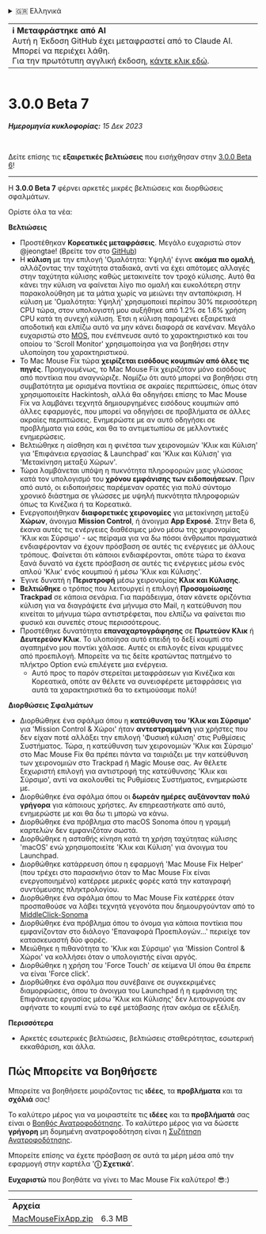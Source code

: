 <details>
<summary>🇬🇷 Ελληνικά</summary>

[🇬🇧 English (GitHub)](https://github.com/noah-nuebling/mac-mouse-fix/releases/tag/3.0.0-Beta-7)\
[🇦🇩 Català](https://redirect.macmousefix.com/?target=mmf-release&tag=3.0.0-Beta-7&locale=ca)\
[🇩🇪 Deutsch](https://redirect.macmousefix.com/?target=mmf-release&tag=3.0.0-Beta-7&locale=de)\
[🇪🇸 Español](https://redirect.macmousefix.com/?target=mmf-release&tag=3.0.0-Beta-7&locale=es)\
[🇫🇷 Français](https://redirect.macmousefix.com/?target=mmf-release&tag=3.0.0-Beta-7&locale=fr)\
[🇮🇩 Indonesia](https://redirect.macmousefix.com/?target=mmf-release&tag=3.0.0-Beta-7&locale=id)\
[🇮🇹 Italiano](https://redirect.macmousefix.com/?target=mmf-release&tag=3.0.0-Beta-7&locale=it)\
[🇭🇺 Magyar](https://redirect.macmousefix.com/?target=mmf-release&tag=3.0.0-Beta-7&locale=hu)\
[🇳🇱 Nederlands](https://redirect.macmousefix.com/?target=mmf-release&tag=3.0.0-Beta-7&locale=nl)\
[🇵🇱 Polski](https://redirect.macmousefix.com/?target=mmf-release&tag=3.0.0-Beta-7&locale=pl)\
[🇧🇷 Português (Brasil)](https://redirect.macmousefix.com/?target=mmf-release&tag=3.0.0-Beta-7&locale=pt-BR)\
[🇵🇹 Português (Portugal)](https://redirect.macmousefix.com/?target=mmf-release&tag=3.0.0-Beta-7&locale=pt-PT)\
[🇷🇴 Română](https://redirect.macmousefix.com/?target=mmf-release&tag=3.0.0-Beta-7&locale=ro)\
[🇸🇪 Svenska](https://redirect.macmousefix.com/?target=mmf-release&tag=3.0.0-Beta-7&locale=sv)\
[🇻🇳 Tiếng Việt](https://redirect.macmousefix.com/?target=mmf-release&tag=3.0.0-Beta-7&locale=vi)\
[🇹🇷 Türkçe](https://redirect.macmousefix.com/?target=mmf-release&tag=3.0.0-Beta-7&locale=tr)\
[🇨🇿 Čeština](https://redirect.macmousefix.com/?target=mmf-release&tag=3.0.0-Beta-7&locale=cs)\
**🇬🇷 Ελληνικά**\
[🇷🇺 Русский](https://redirect.macmousefix.com/?target=mmf-release&tag=3.0.0-Beta-7&locale=ru)\
[🇺🇦 Українська](https://redirect.macmousefix.com/?target=mmf-release&tag=3.0.0-Beta-7&locale=uk)\
[🇮🇱 עברית](https://redirect.macmousefix.com/?target=mmf-release&tag=3.0.0-Beta-7&locale=he)\
[🇸🇦 العربية](https://redirect.macmousefix.com/?target=mmf-release&tag=3.0.0-Beta-7&locale=ar)\
[🇮🇳 हिन्दी](https://redirect.macmousefix.com/?target=mmf-release&tag=3.0.0-Beta-7&locale=hi)\
[🇹🇭 ไทย](https://redirect.macmousefix.com/?target=mmf-release&tag=3.0.0-Beta-7&locale=th)\
[🇨🇳 中文 (简体)](https://redirect.macmousefix.com/?target=mmf-release&tag=3.0.0-Beta-7&locale=zh-Hans)\
[🇨🇳 中文 (繁體)](https://redirect.macmousefix.com/?target=mmf-release&tag=3.0.0-Beta-7&locale=zh-Hant)\
[🇭🇰 中文（香港)](https://redirect.macmousefix.com/?target=mmf-release&tag=3.0.0-Beta-7&locale=zh-HK)\
[🇯🇵 日本語](https://redirect.macmousefix.com/?target=mmf-release&tag=3.0.0-Beta-7&locale=ja)\
[🇰🇷 한국어](https://redirect.macmousefix.com/?target=mmf-release&tag=3.0.0-Beta-7&locale=ko)\
[Help translate Mac Mouse Fix to different languages!](https://github.com/noah-nuebling/mac-mouse-fix/discussions/731)
</details>
<table align=><td>
<b>ℹ️ Μεταφράστηκε από AI</b><br>
Αυτή η Έκδοση GitHub έχει μεταφραστεί από το Claude AI. Μπορεί να περιέχει λάθη.<br>
Για την πρωτότυπη αγγλική έκδοση, <a href="https://github.com/noah-nuebling/mac-mouse-fix/releases/tag/3.0.0-Beta-7">κάντε κλικ εδώ</a>.
</td></table>

<table></table>

# 3.0.0 Beta 7
***Ημερομηνία κυκλοφορίας:** 15 Δεκ 2023*

<br>

Δείτε επίσης τις **εξαιρετικές βελτιώσεις** που εισήχθησαν στην [3.0.0 Beta 6](https://redirect.macmousefix.com/?target=mmf-release&tag=3.0.0-Beta-6&locale=el)!


---

Η **3.0.0 Beta 7** φέρνει αρκετές μικρές βελτιώσεις και διορθώσεις σφαλμάτων.

Ορίστε όλα τα νέα:

**Βελτιώσεις**

- Προστέθηκαν **Κορεατικές μεταφράσεις**. Μεγάλο ευχαριστώ στον @jeongtae! (Βρείτε τον στο [GitHub](https://github.com/jeongtae))
- Η **κύλιση** με την επιλογή 'Ομαλότητα: Υψηλή' έγινε **ακόμα πιο ομαλή**, αλλάζοντας την ταχύτητα σταδιακά, αντί να έχει απότομες αλλαγές στην ταχύτητα κύλισης καθώς μετακινείτε τον τροχό κύλισης. Αυτό θα κάνει την κύλιση να φαίνεται λίγο πιο ομαλή και ευκολότερη στην παρακολούθηση με τα μάτια χωρίς να μειώνει την ανταπόκριση. Η κύλιση με 'Ομαλότητα: Υψηλή' χρησιμοποιεί περίπου 30% περισσότερη CPU τώρα, στον υπολογιστή μου αυξήθηκε από 1.2% σε 1.6% χρήση CPU κατά τη συνεχή κύλιση. Έτσι η κύλιση παραμένει εξαιρετικά αποδοτική και ελπίζω αυτό να μην κάνει διαφορά σε κανέναν. Μεγάλο ευχαριστώ στο [MOS](https://mos.caldis.me/), που ενέπνευσε αυτό το χαρακτηριστικό και του οποίου το 'Scroll Monitor' χρησιμοποίησα για να βοηθήσει στην υλοποίηση του χαρακτηριστικού.
- Το Mac Mouse Fix τώρα **χειρίζεται εισόδους κουμπιών από όλες τις πηγές**. Προηγουμένως, το Mac Mouse Fix χειριζόταν μόνο εισόδους από ποντίκια που αναγνώριζε. Νομίζω ότι αυτό μπορεί να βοηθήσει στη συμβατότητα με ορισμένα ποντίκια σε ακραίες περιπτώσεις, όπως όταν χρησιμοποιείτε Hackintosh, αλλά θα οδηγήσει επίσης το Mac Mouse Fix να λαμβάνει τεχνητά δημιουργημένες εισόδους κουμπιών από άλλες εφαρμογές, που μπορεί να οδηγήσει σε προβλήματα σε άλλες ακραίες περιπτώσεις. Ενημερώστε με αν αυτό οδηγήσει σε προβλήματα για εσάς, και θα το αντιμετωπίσω σε μελλοντικές ενημερώσεις.
- Βελτιώθηκε η αίσθηση και η φινέτσα των χειρονομιών 'Κλικ και Κύλιση' για 'Επιφάνεια εργασίας & Launchpad' και 'Κλικ και Κύλιση' για 'Μετακίνηση μεταξύ Χώρων'.
- Τώρα λαμβάνεται υπόψη η πυκνότητα πληροφοριών μιας γλώσσας κατά τον υπολογισμό του **χρόνου εμφάνισης των ειδοποιήσεων**. Πριν από αυτό, οι ειδοποιήσεις παρέμεναν ορατές για πολύ σύντομο χρονικό διάστημα σε γλώσσες με υψηλή πυκνότητα πληροφοριών όπως τα Κινέζικα ή τα Κορεατικά.
- Ενεργοποιήθηκαν **διαφορετικές χειρονομίες** για μετακίνηση μεταξύ **Χώρων**, άνοιγμα **Mission Control**, ή άνοιγμα **App Exposé**. Στην Beta 6, έκανα αυτές τις ενέργειες διαθέσιμες μόνο μέσω της χειρονομίας 'Κλικ και Σύρσιμο' - ως πείραμα για να δω πόσοι άνθρωποι πραγματικά ενδιαφέρονταν να έχουν πρόσβαση σε αυτές τις ενέργειες με άλλους τρόπους. Φαίνεται ότι κάποιοι ενδιαφέρονται, οπότε τώρα το έκανα ξανά δυνατό να έχετε πρόσβαση σε αυτές τις ενέργειες μέσω ενός απλού 'Κλικ' ενός κουμπιού ή μέσω 'Κλικ και Κύλισης'.
- Έγινε δυνατή η **Περιστροφή** μέσω χειρονομίας **Κλικ και Κύλισης**.
- **Βελτιώθηκε** ο τρόπος που λειτουργεί η επιλογή **Προσομοίωσης Trackpad** σε κάποια σενάρια. Για παράδειγμα, όταν κάνετε οριζόντια κύλιση για να διαγράψετε ένα μήνυμα στο Mail, η κατεύθυνση που κινείται το μήνυμα τώρα αντιστρέφεται, που ελπίζω να φαίνεται πιο φυσικό και συνεπές στους περισσότερους.
- Προστέθηκε δυνατότητα **επαναχαρτογράφησης** σε **Πρωτεύον Κλικ** ή **Δευτερεύον Κλικ**. Το υλοποίησα αυτό επειδή το δεξί κουμπί στο αγαπημένο μου ποντίκι χάλασε. Αυτές οι επιλογές είναι κρυμμένες από προεπιλογή. Μπορείτε να τις δείτε κρατώντας πατημένο το πλήκτρο Option ενώ επιλέγετε μια ενέργεια.
  - Αυτό προς το παρόν στερείται μεταφράσεων για Κινέζικα και Κορεατικά, οπότε αν θέλετε να συνεισφέρετε μεταφράσεις για αυτά τα χαρακτηριστικά θα το εκτιμούσαμε πολύ!

**Διορθώσεις Σφαλμάτων**

- Διορθώθηκε ένα σφάλμα όπου η **κατεύθυνση του 'Κλικ και Σύρσιμο'** για 'Mission Control & Χώροι' ήταν **αντεστραμμένη** για χρήστες που δεν είχαν ποτέ αλλάξει την επιλογή 'Φυσική κύλιση' στις Ρυθμίσεις Συστήματος. Τώρα, η κατεύθυνση των χειρονομιών 'Κλικ και Σύρσιμο' στο Mac Mouse Fix θα πρέπει πάντα να ταιριάζει με την κατεύθυνση των χειρονομιών στο Trackpad ή Magic Mouse σας. Αν θέλετε ξεχωριστή επιλογή για αντιστροφή της κατεύθυνσης 'Κλικ και Σύρσιμο', αντί να ακολουθεί τις Ρυθμίσεις Συστήματος, ενημερώστε με.
- Διορθώθηκε ένα σφάλμα όπου οι **δωρεάν ημέρες** **αυξάνονταν πολύ γρήγορα** για κάποιους χρήστες. Αν επηρεαστήκατε από αυτό, ενημερώστε με και θα δω τι μπορώ να κάνω.
- Διορθώθηκε ένα πρόβλημα στο macOS Sonoma όπου η γραμμή καρτελών δεν εμφανιζόταν σωστά.
- Διορθώθηκε η ασταθής κίνηση κατά τη χρήση ταχύτητας κύλισης 'macOS' ενώ χρησιμοποιείτε 'Κλικ και Κύλιση' για άνοιγμα του Launchpad.
- Διορθώθηκε κατάρρευση όπου η εφαρμογή 'Mac Mouse Fix Helper' (που τρέχει στο παρασκήνιο όταν το Mac Mouse Fix είναι ενεργοποιημένο) κατέρρεε μερικές φορές κατά την καταγραφή συντόμευσης πληκτρολογίου.
- Διορθώθηκε ένα σφάλμα όπου το Mac Mouse Fix κατέρρεε όταν προσπαθούσε να λάβει τεχνητά γεγονότα που δημιουργούνταν από το [MiddleClick-Sonoma](https://github.com/artginzburg/MiddleClick-Sonoma)
- Διορθώθηκε ένα πρόβλημα όπου το όνομα για κάποια ποντίκια που εμφανίζονταν στο διάλογο 'Επαναφορά Προεπιλογών...' περιείχε τον κατασκευαστή δύο φορές.
- Μειώθηκε η πιθανότητα το 'Κλικ και Σύρσιμο' για 'Mission Control & Χώροι' να κολλήσει όταν ο υπολογιστής είναι αργός.
- Διορθώθηκε η χρήση του 'Force Touch' σε κείμενα UI όπου θα έπρεπε να είναι 'Force click'.
- Διορθώθηκε ένα σφάλμα που συνέβαινε σε συγκεκριμένες διαμορφώσεις, όπου το άνοιγμα του Launchpad ή η εμφάνιση της Επιφάνειας εργασίας μέσω 'Κλικ και Κύλισης' δεν λειτουργούσε αν αφήνατε το κουμπί ενώ το εφέ μετάβασης ήταν ακόμα σε εξέλιξη.


**Περισσότερα**

- Αρκετές εσωτερικές βελτιώσεις, βελτιώσεις σταθερότητας, εσωτερική εκκαθάριση, και άλλα.

## Πώς Μπορείτε να Βοηθήσετε

Μπορείτε να βοηθήσετε μοιράζοντας τις **ιδέες**, τα **προβλήματα** και τα **σχόλιά** σας!

Το καλύτερο μέρος για να μοιραστείτε τις **ιδέες** και τα **προβλήματά** σας είναι ο [Βοηθός Ανατροφοδότησης](https://noah-nuebling.github.io/mac-mouse-fix-feedback-assistant/?type=bug-report).
Το καλύτερο μέρος για να δώσετε **γρήγορη** μη δομημένη ανατροφοδότηση είναι η [Συζήτηση Ανατροφοδότησης](https://github.com/noah-nuebling/mac-mouse-fix/discussions/366).

Μπορείτε επίσης να έχετε πρόσβαση σε αυτά τα μέρη μέσα από την εφαρμογή στην καρτέλα '**ⓘ Σχετικά**'.

**Ευχαριστώ** που βοηθάτε να γίνει το Mac Mouse Fix καλύτερο! 😎:)

---

<table align="start">
<tr>
    <td colspan=2>
        <b>Αρχεία</b>
    </td>
</tr>
<tr>
    <td><a href="https://github.com/noah-nuebling/mac-mouse-fix/releases/download/3.0.0-Beta-7/MacMouseFixApp.zip">MacMouseFixApp.zip</a></td>
    <td>6.3 MB</td>
</tr>
</table>